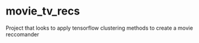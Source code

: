 # movie_tv_recs
Project that looks to apply tensorflow clustering methods to create a movie reccomander
